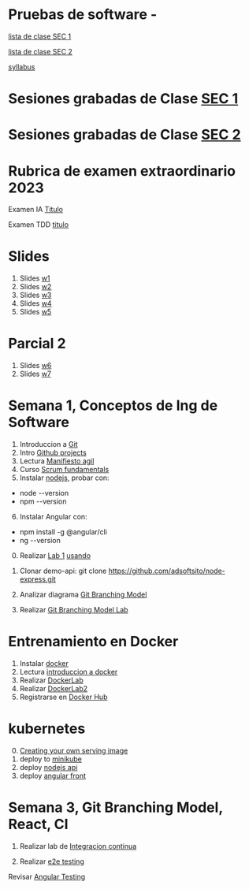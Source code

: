 # Pruebas de software - 

[lista de clase SEC 1](https://docs.google.com/spreadsheets/d/1XNwvxhf7aF4pcgKiun-NY-tatLMJhS4D/edit?usp=sharing&ouid=103318994033956699072&rtpof=true&sd=true)

[lista de clase SEC 2](https://docs.google.com/spreadsheets/d/106WWU_JP-f2grIMehLAIReLMdDjVKe5ts7DBjPp5UM0/edit?usp=sharing)

[syllabus](https://docs.google.com/document/d/1H9nbPj3L5dLbrELgZens8WIjB5eVYBD0/edit)

# Sesiones grabadas de Clase [SEC 1](https://drive.google.com/drive/folders/1cjlqOce-MwIo_RSv8OI9t0dycoqRlafV?usp=sharing)
# Sesiones grabadas de Clase [SEC 2](https://drive.google.com/drive/folders/1hVoDOc7y1UOSj88EYb7TIvTdIvXh6jwc?usp=sharing)

# Rubrica de examen extraordinario 2023
Examen IA [Titulo](https://docs.google.com/document/d/1OlBHexHCOzr831rxTw0nI6xOH3slYMwqz2yMk4xmTno/edit?usp=sharing)

Examen TDD  [titulo](https://docs.google.com/document/d/1WBQlVeKFOYL_6HQ897Wu1IGIeFDxj6w9RlrTNAZWMC8/edit?usp=sharing)


# Slides
1. Slides [w1](https://docs.google.com/presentation/d/1dmR38zfXbz5OImKuMWlomajWvuzTyQu9h99bIuJqj1I/edit?usp=sharing)
2. Slides [w2](https://docs.google.com/presentation/d/1PmCYgs9TKgE7kB4k7ATI6pWGdaPTyKZo1HEiub-RCIk/edit?usp=sharing)
3. Slides [w3](https://docs.google.com/presentation/d/1AYzrjrt8wFag9H6ue7J4VM072gSCSu1dKy9GQ2rXv6o/edit?usp=sharing)
4. Slides [w4](https://docs.google.com/presentation/d/1h4gKGPoNXIx0OML1qf6eLThxgtha3zg_ISUD3YziyQI/edit?usp=sharing)
5. Slides [w5](https://docs.google.com/presentation/d/1oUOxQru3OKAAIJkF-EEFLWIgmoQeTqOY0MEyejn58L8/edit?usp=sharing)

# Parcial 2
1. Slides [w6](https://docs.google.com/presentation/d/1Ig-ewa5ifa4JqhCPOzbEcf-LKW6EZcKK2Ws0o3eyME8/edit?usp=sharing)
2. Slides [w7](https://docs.google.com/presentation/d/16q85zQCj4DZdbakqfJkRo8ZHovYNv5vmVXmeXpYWCck/edit?usp=sharing)


   
# Semana 1,  Conceptos de Ing de Software
1. Introduccion a [Git](https://www.github.com/adsoftsito/tdd/blob/master/w1/tdd_week1_intro_git.pdf)
2. Intro [Github projects](https://www.ssw.com.au/rules/rules-to-better-scrum-using-github)
2. Lectura [Manifiesto agil](https://agilemanifesto.org/)
3. Curso [Scrum fundamentals](https://www.scrumstudy.com/certification/scrum-fundamentals-certified)
5. Instalar [nodejs](https://nodejs.org/es/download/), probar con:
* node --version
* npm --version
6. Instalar Angular con:
* npm install -g @angular/cli
* ng --version
0. Realizar [Lab 1](https://docs.google.com/presentation/d/1AcUrU5uDi_bH3lx-g7yIzXbyADRzmB1n/edit?usp=sharing&ouid=103318994033956699072&rtpof=true&sd=true) [usando](https://docs.google.com/presentation/d/16PWGRuL87S93ggyhgwX6jNsY9qhCTk-k/edit?usp=sharing&ouid=103318994033956699072&rtpof=true&sd=true)
1. Clonar demo-api:  git clone https://github.com/adsoftsito/node-express.git







1. Analizar diagrama [Git Branching Model](https://github.com/adsoftsito/apis/blob/master/w4/gitBranchingModel.pdf)
2. Realizar [Git Branching Model Lab](https://github.com/adsoftsito/apis/blob/master/w4/gitbranching.pdf)

# Entrenamiento en Docker
1. Instalar [docker](https://docs.docker.com/engine/install/centos/)
2. Lectura [introduccion a docker](https://github.com/adsoftsito/web/blob/main/w1/docker_intro.pdf)
3. Realizar [DockerLab](https://github.com/adsoftsito/web/blob/main/w1/dockerlab.pdf)
4. Realizar [DockerLab2](https://github.com/adsoftsito/web/blob/main/w2/dockerlab2.pdf)
5. Registrarse en [Docker Hub](https://hub.docker.com/)

# kubernetes
0. [Creating your own serving image](https://www.tensorflow.org/tfx/serving/docker)
1. deploy to [minikube](https://docs.google.com/presentation/d/1KufW46qT7pr_kWVLWu6iQAnmTD9AkaPoSqT04sHCYfE/edit#slide=id.gcb9a0b074_1_103)
2. deploy [nodejs api](https://github.com/adsoftsito/node-express)
3. deploy [angular front](https://github.com/adsoftsito/calidad_pruebas/blob/main/TC_3004B_Sess5_deploy.pptx)  

# Semana 3,  Git Branching Model, React, CI 
1. Realizar lab de [Integracion continua](https://github.com/adsoftsito/apis/blob/master/w5/tdd_ci.pdf)


3. Realizar [e2e testing](https://docs.google.com/presentation/d/10kqUfAz6EdZ_uHOT6GduhgMnhfCUOePGm7NW-AuA9ho/edit?usp=sharing)

Revisar [Angular Testing](https://angular.io/guide/testing)

